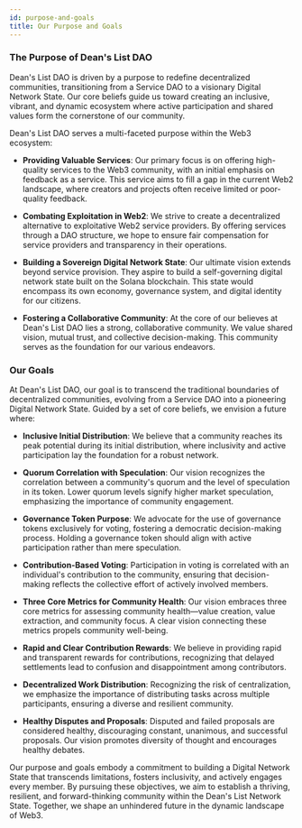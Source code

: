 ```yaml
---
id: purpose-and-goals
title: Our Purpose and Goals
---
```


### The Purpose of Dean's List DAO

Dean's List DAO is driven by a purpose to redefine decentralized communities, transitioning from a Service DAO to a visionary Digital Network State. Our core beliefs guide us toward creating an inclusive, vibrant, and dynamic ecosystem where active participation and shared values form the cornerstone of our community.

Dean's List DAO serves a multi-faceted purpose within the Web3 ecosystem:

* **Providing Valuable Services**: Our primary focus is on offering high-quality services to the Web3 community, with an initial emphasis on feedback as a service. This service aims to fill a gap in the current Web2 landscape, where creators and projects often receive limited or poor-quality feedback.

* **Combating Exploitation in Web2**: We strive to create a decentralized alternative to exploitative Web2 service providers. By offering services through a DAO structure, we hope to ensure fair compensation for service providers and transparency in their operations.

* **Building a Sovereign Digital Network State**: Our ultimate vision extends beyond service provision. They aspire to build a self-governing digital network state built on the Solana blockchain. This state would encompass its own economy, governance system, and digital identity for our citizens.

* **Fostering a Collaborative Community**: At the core of our believes at Dean's List DAO lies a strong, collaborative community. We value shared vision, mutual trust, and collective decision-making. This community serves as the foundation for our various endeavors.


### Our Goals

At Dean's List DAO, our goal is to transcend the traditional boundaries of decentralized communities, evolving from a Service DAO into a pioneering Digital Network State. Guided by a set of core beliefs, we envision a future where:

* **Inclusive Initial Distribution**: We believe that a community reaches its peak potential during its initial distribution, where inclusivity and active participation lay the foundation for a robust network.

* **Quorum Correlation with Speculation**: Our vision recognizes the correlation between a community's quorum and the level of speculation in its token. Lower quorum levels signify higher market speculation, emphasizing the importance of community engagement.

* **Governance Token Purpose**: We advocate for the use of governance tokens exclusively for voting, fostering a democratic decision-making process. Holding a governance token should align with active participation rather than mere speculation.

* **Contribution-Based Voting**: Participation in voting is correlated with an individual's contribution to the community, ensuring that decision-making reflects the collective effort of actively involved members.

* **Three Core Metrics for Community Health**: Our vision embraces three core metrics for assessing community health—value creation, value extraction, and community focus. A clear vision connecting these metrics propels community well-being.

* **Rapid and Clear Contribution Rewards**: We believe in providing rapid and transparent rewards for contributions, recognizing that delayed settlements lead to confusion and disappointment among contributors.

* **Decentralized Work Distribution**:  Recognizing the risk of centralization, we emphasize the importance of distributing tasks across multiple participants, ensuring a diverse and resilient community.

* **Healthy Disputes and Proposals**: Disputed and failed proposals are considered healthy, discouraging constant, unanimous, and successful proposals. Our vision promotes diversity of thought and encourages healthy debates.

Our purpose and goals embody a commitment to building a Digital Network State that transcends limitations, fosters inclusivity, and actively engages every member. By pursuing these objectives, we aim to establish a thriving, resilient, and forward-thinking community within the Dean's List Network State. Together, we shape an unhindered future in the dynamic landscape of Web3.
